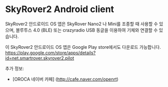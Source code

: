 # SkyRover2 Android client

SkyRover2 안드로이드 OS 앱은 SkyRover Nano2 나 Mini를 조종할 때 사용할 수 있으며, 블루투스 4.0 (BLE) 또는 crazyradio USB 동글을 이용하여 기체와 연결할 수 있습니다.


이 SkyRover2 안드로이드 OS 앱은 Google Play store에서도 다운로드 가능합니다.
https://play.google.com/store/apps/details?id=net.smartrover.skyrover2.pilot

추가 정보:
 - [OROCA 네이버 카페] (http://cafe.naver.com/openrt)

